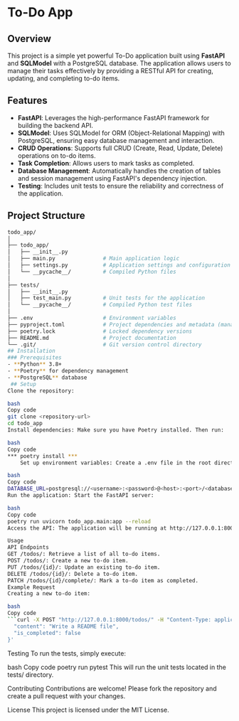 # To-Do App

## Overview

This project is a simple yet powerful To-Do application built using **FastAPI** and **SQLModel** with a PostgreSQL database. The application allows users to manage their tasks effectively by providing a RESTful API for creating, updating, and completing to-do items.

## Features

- **FastAPI**: Leverages the high-performance FastAPI framework for building the backend API.
- **SQLModel**: Uses SQLModel for ORM (Object-Relational Mapping) with PostgreSQL, ensuring easy database management and interaction.
- **CRUD Operations**: Supports full CRUD (Create, Read, Update, Delete) operations on to-do items.
- **Task Completion**: Allows users to mark tasks as completed.
- **Database Management**: Automatically handles the creation of tables and session management using FastAPI's dependency injection.
- **Testing**: Includes unit tests to ensure the reliability and correctness of the application.

## Project Structure

```bash
todo_app/
│
├── todo_app/
│   ├── __init__.py
│   ├── main.py               # Main application logic
│   ├── settings.py           # Application settings and configuration
│   └── __pycache__/          # Compiled Python files
│
├── tests/
│   ├── __init__.py
│   ├── test_main.py          # Unit tests for the application
│   └── __pycache__/          # Compiled Python test files
│
├── .env                      # Environment variables
├── pyproject.toml            # Project dependencies and metadata (managed by Poetry)
├── poetry.lock               # Locked dependency versions
├── README.md                 # Project documentation
└── .git/                     # Git version control directory
## Installation
### Prerequisites
- **Python** 3.8+
- **Poetry** for dependency management
- **PostgreSQL** database
 ## Setup
Clone the repository:

bash
Copy code
git clone <repository-url>
cd todo_app
Install dependencies: Make sure you have Poetry installed. Then run:

bash
Copy code
*** poetry install ***
    Set up environment variables: Create a .env file in the root directory and add your PostgreSQL database URL:

bash
Copy code
DATABASE_URL=postgresql://<username>:<password>@<host>:<port>/<database>
Run the application: Start the FastAPI server:

bash
Copy code
poetry run uvicorn todo_app.main:app --reload
Access the API: The application will be running at http://127.0.0.1:8000. You can interact with the API using tools like Postman or via the built-in Swagger UI at http://127.0.0.1:8000/docs.

Usage
API Endpoints
GET /todos/: Retrieve a list of all to-do items.
POST /todos/: Create a new to-do item.
PUT /todos/{id}/: Update an existing to-do item.
DELETE /todos/{id}/: Delete a to-do item.
PATCH /todos/{id}/complete/: Mark a to-do item as completed.
Example Request
Creating a new to-do item:

bash
Copy code
```curl -X POST "http://127.0.0.1:8000/todos/" -H "Content-Type: application/json" -d '{
  "content": "Write a README file",
  "is_completed": false
}'
```
Testing
To run the tests, simply execute:

bash
Copy code
poetry run pytest
This will run the unit tests located in the tests/ directory.

Contributing
Contributions are welcome! Please fork the repository and create a pull request with your changes.

License
This project is licensed under the MIT License.
